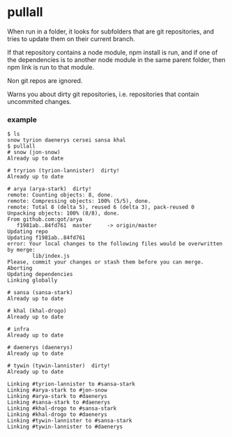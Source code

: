 # pullall

When run in a folder, it looks for subfolders that are git repositories,
and tries to update them on their current branch.

If that repository contains a node module, npm install is run, and if
one of the dependencies is to another node module in the same parent folder,
then npm link is run to that module.

Non git repos are ignored.

Warns you about dirty git repositories, i.e. repositories that contain uncommited changes.

### example

```
$ ls
snow tyrion daenerys cersei sansa khal
$ pullall
# snow (jon-snow)
Already up to date

# tryrion (tyrion-lannister)  dirty!
Already up to date

# arya (arya-stark)  dirty!
remote: Counting objects: 8, done.
remote: Compressing objects: 100% (5/5), done.
remote: Total 8 (delta 5), reused 6 (delta 3), pack-reused 0
Unpacking objects: 100% (8/8), done.
From github.com:got/arya
   f1981ab..84fd761  master     -> origin/master
Updating repo
Updating f1981ab..84fd761
error: Your local changes to the following files would be overwritten by merge:
        lib/index.js
Please, commit your changes or stash them before you can merge.
Aborting
Updating dependencies
Linking globally

# sansa (sansa-stark)
Already up to date

# khal (khal-drogo)
Already up to date

# infra
Already up to date

# daenerys (daenerys)
Already up to date

# tywin (tywin-lannister)  dirty!
Already up to date

Linking #tyrion-lannister to #sansa-stark
Linking #arya-stark to #jon-snow
Linking #arya-stark to #daenerys
Linking #sansa-stark to #daenerys
Linking #khal-drogo to #sansa-stark
Linking #khal-drogo to #daenerys
Linking #tywin-lannister to #sansa-stark
Linking #tywin-lannister to #daenerys
```
